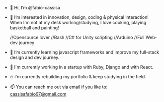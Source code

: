 - 👋 Hi, I’m @fabio-cassisa
- 👀 I’m interested in innovation, design, coding & physical interaction! 
  When I'm not at my desk working/studying, I love cooking, playing basketball and painting!
  
  //Opensource lover
  //Bash
  //C# for Unity scripting
  //Arduino
  //Full Web-dev journey
  
  
- 🌱 I’m currently learning javascript frameworks and improve my full-stack design and dev journey.
- 💪 I'm currently working in a startup with Ruby, Django and with React.
- 🔥 I'm currently rebuilding my portfolio & keep studying in the field.
- 📫 You can reach me out via email if you like to: cassisafabio97@gmail.com
